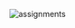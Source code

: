 
![assignments](https://github.com/shreeshailaya/c-dac/blob/main/Data%20structure/Media/Assignments/22june-day6.png)

